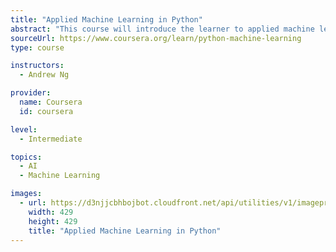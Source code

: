 ```yaml
---
title: "Applied Machine Learning in Python"
abstract: "This course will introduce the learner to applied machine learning, focusing more on the techniques and methods than on the statistics behind these methods. The course will start with a discussion of how machine learning is different than descriptive statistics, and introduce the scikit learn toolkit through a tutorial. The issue of dimensionality of data will be discussed, and the task of clustering data, as well as evaluating those clusters, will be tackled. Supervised approaches for creating predictive models will be described, and learners will be able to apply the scikit learn predictive modelling methods while understanding process issues related to data generalizability (e.g. cross validation, overfitting). The course will end with a look at more advanced techniques, such as building ensembles, and practical limitations of predictive models. By the end of this course, students will be able to identify the difference between a supervised (classification) and unsupervised (clustering) technique, identify which technique they need to apply for a particular dataset and need, engineer features to meet that need, and write python code to carry out an analysis."
sourceUrl: https://www.coursera.org/learn/python-machine-learning
type: course

instructors:
  - Andrew Ng

provider:
  name: Coursera
  id: coursera

level:
  - Intermediate

topics:
  - AI
  - Machine Learning

images:
  - url: https://d3njjcbhbojbot.cloudfront.net/api/utilities/v1/imageproxy/https://coursera-course-photos.s3.amazonaws.com/f8/d9a0901e1411e6b4be05fc1f155449/python_datascience_thumbnail_machinelearning_1x1.png?auto=format%2Ccompress&dpr=2&w=268
    width: 429
    height: 429
    title: "Applied Machine Learning in Python"
---
```

